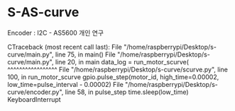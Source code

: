 # S-AS-curve
Encoder : I2C - AS5600
개인 연구

CTraceback (most recent call last):
  File "/home/raspberrypi/Desktop/s-curve/main.py", line 75, in <module>
    main()
  File "/home/raspberrypi/Desktop/s-curve/main.py", line 20, in main
    data_log = run_motor_scurve(
               ^^^^^^^^^^^^^^^^^
  File "/home/raspberrypi/Desktop/s-curve/scurve.py", line 100, in run_motor_scurve
    gpio.pulse_step(motor_id, high_time=0.00002, low_time=pulse_interval - 0.00002)
  File "/home/raspberrypi/Desktop/s-curve/encoder.py", line 58, in pulse_step
    time.sleep(low_time)
KeyboardInterrupt


